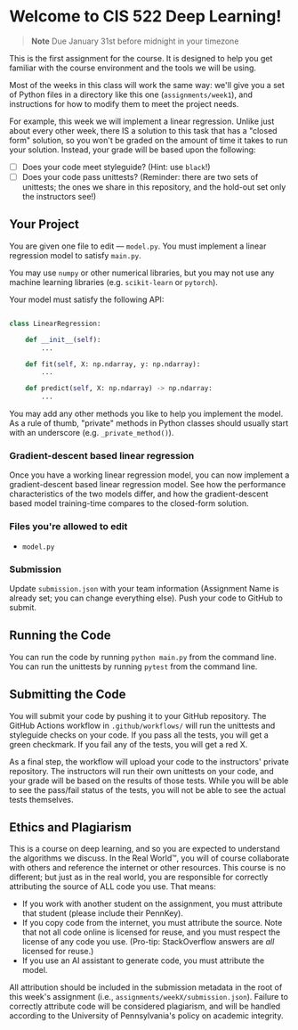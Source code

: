 # Welcome to CIS 522 Deep Learning!

> **Note** Due January 31st before midnight in your timezone

This is the first assignment for the course. It is designed to help you get familiar with the course environment and the tools we will be using.

Most of the weeks in this class will work the same way: we'll give you a set of Python files in a directory like this one (`assignments/week1`), and instructions for how to modify them to meet the project needs.

For example, this week we will implement a linear regression. Unlike just about every other week, there IS a solution to this task that has a "closed form" solution, so you won't be graded on the amount of time it takes to run your solution. Instead, your grade will be based upon the following:

-   [ ] Does your code meet styleguide? (Hint: use `black`!)
-   [ ] Does your code pass unittests? (Reminder: there are two sets of unittests; the ones we share in this repository, and the hold-out set only the instructors see!)

## Your Project

You are given one file to edit — `model.py`. You must implement a linear regression model to satisfy `main.py`.

You may use `numpy` or other numerical libraries, but you may not use any machine learning libraries (e.g. `scikit-learn` or `pytorch`).

Your model must satisfy the following API:

```python

class LinearRegression:

    def __init__(self):
        ...

    def fit(self, X: np.ndarray, y: np.ndarray):
        ...

    def predict(self, X: np.ndarray) -> np.ndarray:
        ...

```

You may add any other methods you like to help you implement the model. As a rule of thumb, "private" methods in Python classes should usually start with an underscore (e.g. `_private_method()`).

### Gradient-descent based linear regression

Once you have a working linear regression model, you can now implement a gradient-descent based linear regression model. See how the performance characteristics of the two models differ, and how the gradient-descent based model training-time compares to the closed-form solution.

### Files you're allowed to edit

-   `model.py`

### Submission

Update `submission.json` with your team information (Assignment Name is already set; you can change everything else). Push your code to GitHub to submit.

## Running the Code

You can run the code by running `python main.py` from the command line. You can run the unittests by running `pytest` from the command line.

## Submitting the Code

You will submit your code by pushing it to your GitHub repository. The GitHub Actions workflow in `.github/workflows/` will run the unittests and styleguide checks on your code. If you pass all the tests, you will get a green checkmark. If you fail any of the tests, you will get a red X.

As a final step, the workflow will upload your code to the instructors' private repository. The instructors will run their own unittests on your code, and your grade will be based on the results of those tests. While you will be able to see the pass/fail status of the tests, you will not be able to see the actual tests themselves.

## Ethics and Plagiarism

This is a course on deep learning, and so you are expected to understand the algorithms we discuss. In the Real World™️, you will of course collaborate with others and reference the internet or other resources. This course is no different; but just as in the real world, you are responsible for correctly attributing the source of ALL code you use. That means:

-   If you work with another student on the assignment, you must attribute that student (please include their PennKey).
-   If you copy code from the internet, you must attribute the source. Note that not all code online is licensed for reuse, and you must respect the license of any code you use. (Pro-tip: StackOverflow answers are _all_ licensed for reuse.)
-   If you use an AI assistant to generate code, you must attribute the model.

All attribution should be included in the submission metadata in the root of this week's assignment (i.e., `assignments/weekX/submission.json`). Failure to correctly attribute code will be considered plagiarism, and will be handled according to the University of Pennsylvania's policy on academic integrity.
